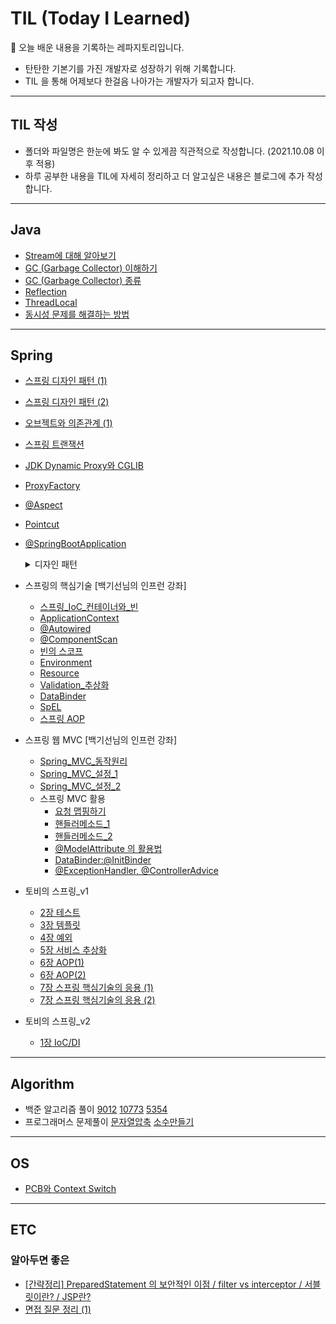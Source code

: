 # **TIL (Today I Learned)** 
   📝 오늘 배운 내용을 기록하는 레파지토리입니다. 

* 탄탄한 기본기를 가진 개발자로 성장하기 위해 기록합니다.
* TIL 을 통해 어제보다 한걸음 나아가는 개발자가 되고자 합니다.


* * * 

## **TIL 작성**
* 폴더와 파일명은 한눈에 봐도 알 수 있게끔 직관적으로 작성합니다. (2021.10.08 이후 적용)
* 하루 공부한 내용을 TIL에 자세히 정리하고 더 알고싶은 내용은 블로그에 추가 작성합니다.


* * * 
## **Java**
 * <a href = "https://github.com/yeoonjae/TIL/blob/main/Java/20211003.md">Stream에 대해 알아보기</a>
* <a href = "https://github.com/yeoonjae/TIL/blob/main/Java/GC.md">GC (Garbage Collector) 이해하기</a>
* <a href = "https://github.com/yeoonjae/TIL/blob/main/Java/GC의_종류.md">GC (Garbage Collector) 종류</a>
* <a href = "https://github.com/yeoonjae/TIL/blob/main/Java/Reflection.md">Reflection</a> 
* <a href = "https://github.com/yeoonjae/TIL/blob/main/Java/ThreadLocal.md">ThreadLocal</a> 
* <a href="https://github.com/yeoonjae/TIL/blob/main/Java/java에서 제공하는 동시성 제어 방법.md">동시성 문제를 해결하는 방법</a>
* * *
## **Spring**
* <a href = "https://github.com/yeoonjae/TLD/blob/main/Spring/20210930.md">스프링 디자인 패턴 (1)</a>
* <a href = "https://github.com/yeoonjae/TIL/blob/main/Spring/20211001.md">스프링 디자인 패턴 (2)</a>
* <a href = "https://github.com/yeoonjae/TIL/blob/main/Spring/오브젝트와_의존관계.md">오브젝트와 의존관계 (1)</a> 
* <a href = "https://github.com/yeoonjae/TIL/blob/main/Spring/SpringTransaction.md">스프링 트랜잭션</a> 
* <a href = "https://github.com/yeoonjae/TIL/blob/main/Spring/Spring AOP/JDK Dynamic Proxy와 CGLIB.md">JDK Dynamic Proxy와 CGLIB</a>
* <a href = "https://github.com/yeoonjae/TIL/blob/main/Spring/Spring AOP/ProxyFactory.md">ProxyFactory</a>
* <a href = "https://github.com/yeoonjae/TIL/blob/main/Spring/Spring AOP/@Aspect 프록시.md">@Aspect</a>
* <a href = "https://github.com/yeoonjae/TIL/blob/main/Spring/Spring AOP/Pointcut.md">Pointcut</a>
* <a href = "https://github.com/yeoonjae/TIL/blob/main/Spring/@SpringBootApplication.md">@SpringBootApplication</a>

   <details>
   <summary>디자인 패턴</summary>
   <div markdown="1">
   * <a href = "https://github.com/yeoonjae/TIL/blob/main/Spring/템플릿_메소드_패턴.md">템플릿 메소드 패턴</a> <br>
   * <a href = "https://github.com/yeoonjae/TIL/blob/main/Spring/전략_패턴.md">전략 패턴</a> 
   * <a href = "https://github.com/yeoonjae/TIL/blob/mater/Spring/Spring_%EB%94%94%EC%9E%90%EC%9D%B8%ED%8C%A8%ED%84%B4_%ED%8C%8C%ED%95%B4%EC%B3%90%EB%B3%B4%EA%B8%B0.md">Spring 디자인 패턴 파해쳐보기</a> 
   </div>
   </details>
* 스프링의 핵심기술 [백기선님의 인프런 강좌]
   * <a href = "https://github.com/yeoonjae/TIL/blob/main/Spring/스프링_IoC_컨테이너와_빈.md">스프링_IoC_컨테이너와_빈</a> 
   * <a href = "https://github.com/yeoonjae/TIL/blob/main/Spring/ApplicationContext.md">ApplicationContext</a> 
   * <a href = "https://github.com/yeoonjae/TIL/blob/main/Spring/Autowired.md">@Autowired</a> 
   * <a href = "https://github.com/yeoonjae/TIL/blob/main/Spring/ComponentScan.md">@ComponentScan</a> 
   * <a href = "https://github.com/yeoonjae/TIL/blob/main/Spring/빈의_스코프.md">빈의 스코프</a> 
   * <a href = "https://github.com/yeoonjae/TIL/blob/main/Spring/Environment.md">Environment</a> 
   * <a href = "https://github.com/yeoonjae/TIL/blob/main/Spring/Resource.md">Resource</a> 
   * <a href = "https://github.com/yeoonjae/TIL/blob/main/Spring/Validation_추상화.md">Validation_추상화</a> 
   * <a href = "https://github.com/yeoonjae/TIL/blob/main/Spring/DataBinder.md">DataBinder</a> 
   * <a href = "https://github.com/yeoonjae/TIL/blob/main/Spring/SpEL.md">SpEL</a> 
   * <a href = "https://github.com/yeoonjae/TIL/blob/main/Spring/Spring AOP/Spring_AOP.md">스프링 AOP</a> 
* 스프링 웹 MVC [백기선님의 인프런 강좌]
   * <a href = "https://github.com/yeoonjae/TIL/blob/main/Spring/Spring_MVC_동작원리.md">Spring_MVC_동작원리</a> 
   * <a href = "https://github.com/yeoonjae/TIL/blob/main/Spring/Spring_MVC_설정_1.md">Spring_MVC_설정_1</a> 
   * <a href = "https://github.com/yeoonjae/TIL/blob/main/Spring/Spring_MVC_설정_2.md">Spring_MVC_설정_2</a> 
   * 스프링 MVC 활용
      * <a href = "https://github.com/yeoonjae/TIL/blob/main/Spring/Spring_MVC_핵심기술_요청맵핑.md">요청 맵핑하기</a>
      * <a href = "https://github.com/yeoonjae/TIL/blob/main/Spring/Spring_MVC_핵심기술_핸들러메소드_1.md">핸들러메소드_1</a>
      * <a href = "https://github.com/yeoonjae/TIL/blob/main/Spring/Spring_MVC_핵심기술_핸들러메소드_2.md">핸들러메소드_2</a>
      * <a href = "https://github.com/yeoonjae/TIL/blob/main/Spring/@ModelAttribute_활용법.md">@ModelAttribute 의 활용법</a>
      * <a href = "https://github.com/yeoonjae/TIL/blob/main/Spring/DataBinder_@initBinder.md">DataBinder:@InitBinder</a>
      * <a href = "https://github.com/yeoonjae/TIL/blob/main/Spring/@ExceptionHandler_@ControllerAdvice.md">@ExceptionHandler, @ControllerAdvice</a>
* 토비의 스프링_v1
   * <a href = "https://github.com/yeoonjae/TIL/blob/main/Spring/토비의_스프링_v1/2_Test.md">2장 테스트</a>
   * <a href = "https://github.com/yeoonjae/TIL/blob/main/Spring/토비의_스프링_v1/3_Template.md">3장 템플릿</a>
   * <a href = "https://github.com/yeoonjae/TIL/blob/main/Spring/토비의_스프링_v1/4_Exception.md">4장 예외</a>
   * <a href = "https://github.com/yeoonjae/TIL/blob/main/Spring/토비의_스프링_v1/5_Service_abstraction.md">5장 서비스 추상화</a>
   * <a href = "https://github.com/yeoonjae/TIL/blob/main/Spring/토비의_스프링_v1/6_AOP_1.md">6장 AOP(1)</a>
   * <a href = "https://github.com/yeoonjae/TIL/blob/main/Spring/토비의_스프링_v1/6_AOP_2.md">6장 AOP(2)</a>
   * <a href = "https://github.com/yeoonjae/TIL/blob/main/Spring/토비의_스프링_v1/7_스프링_핵심기술의_응용_1.md">7장 스프링 핵심기술의 응용 (1)</a>
   * <a href = "https://github.com/yeoonjae/TIL/blob/main/Spring/토비의_스프링_v1/7_스프링_핵심기술의_응용_2.md">7장 스프링 핵심기술의 응용 (2)</a>
* 토비의 스프링_v2
   * <a href = "https://github.com/yeoonjae/TIL/blob/main/Spring/토비의_스프링_v2/IoC_DI.md">1장 IoC/DI</a>





* * * 
## **Algorithm**
* 백준 알고리즘 풀이 <a href="https://github.com/yeoonjae/TIL/blob/main/Algorithm/괄호.md">9012</a> <a href="https://github.com/yeoonjae/TIL/blob/main/Algorithm/제로.md">10773</a> <a href="https://github.com/yeoonjae/TIL/blob/main/Algorithm/J%EB%B0%95%EC%8A%A4.md">5354</a>
* 프로그래머스 문제풀이 <a href = "https://github.com/yeoonjae/java_algorithm/blob/main/src/week12/%EB%AC%B8%EC%9E%90%EC%97%B4%EC%95%95%EC%B6%95.java">문자열압축</a>
<a href="https://github.com/yeoonjae/java_algorithm/blob/main/src/week12/%EC%86%8C%EC%88%98%EB%A7%8C%EB%93%A4%EA%B8%B0.java">소수만들기</a>

* * *
## **OS**
*  <a href="https://github.com/yeoonjae/TIL/blob/main/OS/20211005.md">PCB와 Context Switch</a>

* * * 
## **ETC**
### 알아두면 좋은 
* <a href = "https://github.com/yeoonjae/TLD/blob/main/ETC/20210928.md">[간략정리] PreparedStatement 의 보안적인 이점 / filter vs interceptor / 서블릿이란? / JSP란? </a>
* <a href = "https://github.com/yeoonjae/TLD/blob/main/ETC/면접_질문_정리_1.md">면접 질문 정리 (1) </a>
